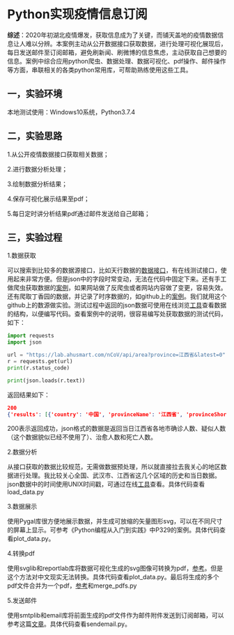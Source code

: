 # Python实现疫情信息订阅

**综述**：2020年初湖北疫情爆发，获取信息成为了关键，而铺天盖地的疫情数据信息让人难以分辨。本案例主动从公开数据接口获取数据，进行处理可视化展现后，每日发送邮件至订阅邮箱，避免刷新闻、刷微博的信息焦虑，主动获取自己想要的信息。案例中综合应用python爬虫、数据处理、数据可视化、pdf操作、邮件操作等方面，串联相关的各类python常用库，可帮助熟练使用这些工具。

## 一，实验环境

本地测试使用：Windows10系统，Python3.7.4

## 二，实验思路

1.从公开疫情数据接口获取相关数据；

2.进行数据分析处理；

3.绘制数据分析结果；

4.保存可视化展示结果至pdf；

5.每日定时讲分析结果pdf通过邮件发送给自己邮箱；

## 三，实验过程

1.数据获取

可以搜索到比较多的数据源接口，比如天行数据的[数据接口](https://www.tianapi.com/apiview/169)，有在线测试接口，使用起来非常方便。但是json中的字段时常变动，无法在代码中固定下来。还有手工做爬虫获取数据的[案例](https://blog.csdn.net/xufive/article/details/104093197)，如果网站做了反爬虫或者网站内容做了变更，容易失效。还有爬取丁香园的数据，并记录了时序数据的，如github上的[案例](https://github.com/hack-fang/nCov/blob/master/API.md)。我们就用这个github上的数源做实验。测试过程中返回的json数据可使用在线浏览[工具](http://www.kjson.com/jsonparser/?f=1)查看数据的结构，以便编写代码。查看案例中的说明，很容易编写处获取数据的测试代码，如下：

```python
import requests
import json

url = "https://lab.ahusmart.com/nCoV/api/area?province=江西省&latest=0"
r = requests.get(url)
print(r.status_code)

print(json.loads(r.text))
```

返回结果如下：

```json
200
{'results': [{'country': '中国', 'provinceName': '江西省', 'provinceShortName': '江西', 'confirmedCount': 900, 'suspectedCount': 0, 'curedCount': 187, 'deadCount': 1, 'cities': [{'cityName': '南昌', 'confirmedCount': 217, 'curedCount': 68, 'currentConfirmedCount': 149...
```

200表示返回成功，json格式的数据是返回当日江西省各地市确诊人数、疑似人数（这个数据貌似已经不使用了）、治愈人数和死亡人数。

2.数据分析

从接口获取的数据比较规范，无需做数据预处理，所以就直接拉去我关心的地区数据进行处理。我比较关心全国、武汉市、江西省这几个区域的历史和当日数据。json数据中的时间使用UNIX时间戳，可通过在线[工具](https://unixtime.51240.com/)查看。具体代码查看load_data.py

3.数据展示

使用Pygal库很方便地展示数据，并生成可放缩的矢量图形svg，可以在不同尺寸的屏幕上显示。可参考《Python编程从入门到实践》中P329的案例。具体代码查看plot_data.py。

4.转换pdf

使用svglib和reportlab库将数据可视化生成的svg图像可转换为pdf，[参考](https://stackoverflow.com/questions/5835795/generating-pdfs-from-svg-input)。但是这个方法对中文现实无法转换。具体代码查看plot_data.py。最后将生成的多个pdf文件合并为一个pdf，[参考](https://www.jianshu.com/p/82485e3e46e1)和merge_pdfs.py

5.发送邮件

使用smtplib和email库将前面生成的pdf文件作为邮件附件发送到订阅邮箱，可以参考这篇[文章](https://www.runoob.com/python/python-email.html)。具体代码查看sendemail.py。






